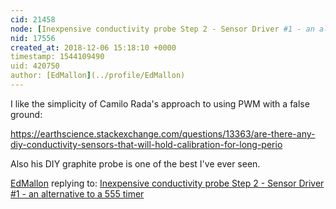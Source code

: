 ```yaml
---
cid: 21458
node: [Inexpensive conductivity probe Step 2 - Sensor Driver #1 - an alternative to a 555 timer](../notes/roberts_ecofarm/11-16-2018/inexpensive-conductivity-probe-step-2-sensor-driver-1-an-alternative-to-a-555-timer)
nid: 17556
created_at: 2018-12-06 15:18:10 +0000
timestamp: 1544109490
uid: 420750
author: [EdMallon](../profile/EdMallon)
---
```


 I like the simplicity of Camilo Rada's approach to using  PWM with a false ground:

https://earthscience.stackexchange.com/questions/13363/are-there-any-diy-conductivity-sensors-that-will-hold-calibration-for-long-perio

Also his DIY graphite probe is one of the best I've ever seen.

[EdMallon](../profile/EdMallon) replying to: [Inexpensive conductivity probe Step 2 - Sensor Driver #1 - an alternative to a 555 timer](../notes/roberts_ecofarm/11-16-2018/inexpensive-conductivity-probe-step-2-sensor-driver-1-an-alternative-to-a-555-timer)

